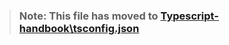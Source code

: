 > ### Note: This file has moved to [Typescript-handbook\tsconfig.json](https://github.com/Microsoft/TypeScript-Handbook/blob/master/pages/tsconfig.json.md)